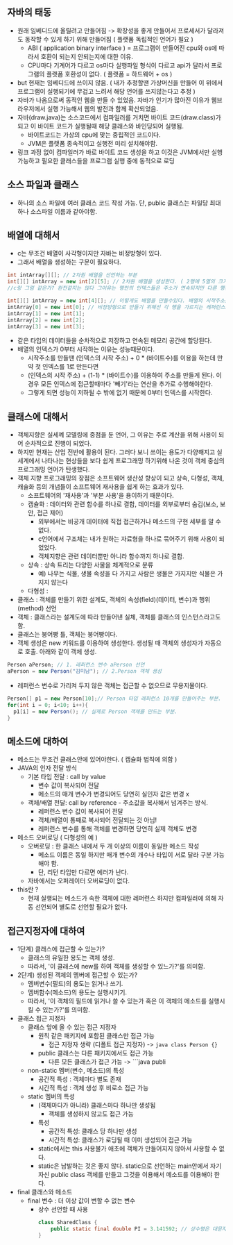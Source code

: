 ## 자바의 태동
- 원래 임베디드에 올릴려고 만들어짐 -> 확장성을 좋게 만들어서 프로세서가 달라져도 동작할 수 있게 하기 위해 만들어짐 ( 플랫폼 독립적인 언어가 필요 )
  + ABI ( application binary interface ) = 프로그램이 만들어진 cpu와 os에 따라서 호환이 되는지 안되는지에 대한 이유.
  + CPU마다 기계어가 다르고 os마다 실행파일 형식이 다르고 api가 달라서 프로그램의 플랫폼 호환성이 없다. ( 플랫폼 = 하드웨어 + os )
- but 현재는 임베디드에 쓰이지 않음. ( 내가 추정할땐 가상머신을 만들어 이 위에서 프로그램이 실행되기에 무겁고 느려서 해당 언어를 쓰지않는다고 추정 )
- 자바가 나옴으로써 동적인 웹을 만들 수 있었음. 자바가 인기가 많아진 이유가 웹브라우저에서 실행 가능해서 웹의 발전과 함께 확산되었음.
- 자바(draw.java)는 소스코드에서 컴파일러를 거치면 바이트 코드(draw.class)가 되고 이 바이트 코드가 실행될때 해당 클래스와 바인딩되어 실행됨.
  + 바이트코드는 가상의 cpu에 맞는 중립적인 코드이다.
  + JVM은 플랫폼 종속적이고 실행전 미리 설치해야함.
- 링크 과정 없이 컴파일러가 바로 바이트 코드 생성을 하고 이것은 JVM에서만 실행 가능하고 필요한 클래스들을 프로그램 실행 중에 동적으로 로딩

## 소스 파일과 클래스
- 하나의 소스 파일에 여러 클래스 코드 작성 가능. 단, public 클래스는 파일당 최대 하나 소스파일 이름과 같아야함.

## 배열에 대해서
- c는 무조건 배열이 사각형이지만 자바는 비정방형이 있다.
- 그래서 배열을 생성하는 구문이 필요하다.
```java
int intArray[][]; // 2차원 배열을 선언하는 부분
int[][] intArray = new int[2][5]; // 2차원 배열을 생성한다. ( 2행에 5열의 크기로 생성한다. , 즉 얘는 정방형!!)
//c랑 그럼 같은가? 완전같지는 않다 그이유는 행안의 인덱스들은 주소가 연속되지만 다른 행간의 주소는 연속될 수도 있고 아닐 수도 있기 때문이다.

int[][] intArray = new int[4][]; // 이렇게도 배열을 만들수있다. 배열의 시작주소를 가르치는 레퍼런스를 만들었다.
intArray[0] = new int[0]; // 비정방형으로 만들기 위해선 각 행을 가르치는 레퍼런스도 필요하기 때문에 생성을 해주는 부분이다.
intArray[1] = new int[1];
intArray[2] = new int[2];
intArray[3] = new int[3];
```
- 같은 타입의 데이터들을 순차적으로 저장하고 연속된 메모리 공간에 할당된다.
- 배열의 인덱스가 0부터 시작하는 이유는 성능때문이다.
  + 시작주소를 만들땐 (인덱스의 시작 주소) + 0 * (바이트수)를 이용을 하는데 만약 첫 인덱스를 1로 만든다면
  + (인덱스의 시작 주소) + (1-1) * (바이트수)를 이용하여 주소를 만들게 된다. 이 경우 모든 인덱스에 접근할때마다 '빼기'라는 연산을 추가로 수행해야한다.
  + 그렇게 되면 성능이 저하될 수 밖에 없기 때문에 0부터 인덱스를 시작한다.

## 클래스에 대해서
- 객체지향은 실세꼐 모델링에 중점을 둔 언어, 그 이유는 주로 계산을 위해 사용이 되어 순차적으로 진행이 되었다.
- 하지만 현재는 산업 전반에 활용이 된다. 그러다 보니 쓰이는 용도가 다양해지고 실세계에서 나타나는 현상들을 보다 쉽게 프로그래밍 하기위해 나온 것이 객체 중심의 프로그래밍 언어가 탄생했다.
- 객체 지향 프로그래밍의 장점은 소프트웨어 생산성 향상이 되고 상속, 다형성, 객체, 캐슐화 등의 개념들이 소프트웨어 재사용을 쉽게 하는 효과가 있다.
  + 소프트웨어의 '재사용'과 '부분 사용'을 용이하기 때문이다.
  + 캡슐화 : 데이터와 관련 함수를 하나로 결합, 데이터를 외부로부터 숨김(보소, 보안, 접근 제어)
    - 외부에서는 비공개 데이터에 직접 접근하거나 메소드의 구현 세부를 알 수 없다.
    - c언어에서 구조체는 내가 원하는 자료형을 하나로 묶어주기 위해 사용이 되었었다.
    - 객체지향은 관련 데이터뿐만 아니라 함수까지 하나로 결합.
  + 상속 : 상속 트리는 다양한 사물을 체계적으로 분류
    - 예) 나무는 식물, 생물 속성을 다 가지고 사람은 생물은 가지지만 식물은 가지지 않는다 
  + 다형성 :
- 클래스 : 객체를 만들기 위한 설계도, 객체의 속성(field)(데이터, 변수)과 행위(method) 선언
- 객체 : 클래스라는 설계도에 따라 만들어낸 실체, 객체를 클래스의 인스턴스라고도 함.
- 클래스는 붕어빵 틀, 객체는 붕어빵이다.
- 객체 생성은 new 키워드를 이용하여 생성한다. 생성될 때 객체의 생성자가 자동으로 호출. 아래와 같이 객체 생성.
```java
Person aPerson; // 1. 레퍼런스 변수 aPerson 선언
aPerson = new Person("김미남"); // 2.Person 객체 생성
```
- 레퍼런스 변수로 가리켜 두지 않은 객체는 접근할 수 없으므로 무용지물이다.
```java
Person[] p1 = new Person[10];// Person 타입 레퍼런스 10개를 만들어주는 부분.
for(int i = 0; i<10; i++){
  p1[i] = new Person(); // 실제로 Person 객체를 만드는 부분.
}
```

## 메소드에 대하여
- 메소드는 무조건 클래스안에 있어야한다. ( 캡슐화 법칙에 의함 )
- JAVA의 인자 전달 방식
  + 기본 타입 전달 : call by value
    - 변수 값이 복사되어 전달
    - 메소드의 매개 변수가 변경되어도 당연히 실인자 값은 변경 x
  + 객체/배열 전달: call by reference - 주소값을 복사해서 넘겨주는 방식.
    - 레퍼런스 변수 값이 복사되어 전달
    - 객체/배열이 통째로 복사되어 전달되는 것 아님!
    - 레퍼런스 변수를 통해 객체를 변경하면 당연히 실제 객체도 변경
- 메소드 오버로딩 ( 다형성의 예 )
  + 오버로딩 : 한 클래스 내에서 두 개 이상의 이름이 동일한 메소드 작성
    - 메소드 이름은 동일 하지만 매개 변수의 개수나 타입이 서로 달라 구분 가능해야 함.
    - 단, 리턴 타입만 다르면 에러가 난다.
  + 자바에서는 오퍼레이터 오버로딩이 없다.
- this란 ?
  + 현재 실행되는 메소드가 속한 객체에 대한 레퍼런스 하지만 컴파일러에 의해 자동 선언되어 별도로 선언할 필요가 없다.

## 접근지정자에 대하여
- 1단계) 클래스에 접근할 수 있는가?
  + 클래스의 유일한 용도는 객체 생성.
  + 따라서, '이 클래스에 new를 하여 객체를 생성할 수 있느가?'를 의미함.
- 2단계) 생성된 객체의 멤버에 접근할 수 있는가?
  + 멤버변수(필드)의 용도는 읽거나 쓰기.
  + 멤버함수(메소드)의 용도는 실행시키기.
  + 따라서, '이 객체의 필드에 읽거나 쓸 수 있는가 혹은 이 객체의 메소드를 실행시킬 수 있는가?'를 의미함.
- 클래스 접근 지정자
  + 클래스 앞에 올 수 있는 접근 지정자
    - 원칙 같은 패키지에 포함된 클래스만 접근 가능
      + 접근 지정자 생략 (디폴트 접근 지정자) -> ```java class Person {} ```
    - public 클래스는 다른 패키지에서도 접근 가능
      + 다른 모든 클래스가 접근 가능 -> ```java publi
  + non-static 멤버(변수, 메소드)의 특성
    - 공간적 특성 : 객체마다 별도 존재
    - 시간적 특성 : 객체 생성 후 비로소 접근 가능
  + static 멤버의 특성
    - (객체마다가 아니라) 클래스마다 하나만 생성됨
      + 객체를 생성하지 않고도 접근 가능
    - 특성
      + 공간적 특성: 클래스 당 하나만 생성
      + 시간적 특성: 클래스가 로딩될 때 이미 생성되어 접근 가능
    - static에서는 this 사용불가 애초에 객체가 만들어지지 않아서 사용할 수 없다.
    - static은 남발하는 것은 좋지 않다. static으로 선언하는 main안에서 자기자신 public class 객체를 만들고 그것을 이용해서 메소드를 이용해야 한다.
- final 클래스와 메소드
  + final 변수 : 더 이상 값이 변할 수 없는 변수
    - 상수 선언할 때 사용
      ``` java
      class SharedClass {
          public static final double PI = 3.141592; // 상수명은 대문자
      }
      ```

